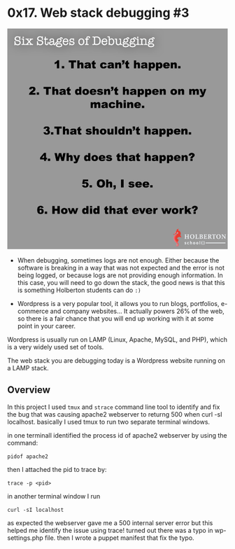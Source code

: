 # 0x17. Web stack debugging #3


![alt text](image.png)

* When debugging, sometimes logs are not enough. Either because the software is breaking in a way that was not expected and the error is not being logged, or because logs are not providing enough information. In this case, you will need to go down the stack, the good news is that this is something Holberton students can do `:)`

* Wordpress is a very popular tool, it allows you to run blogs, portfolios, e-commerce and company websites… It actually powers 26% of the web, so there is a fair chance that you will end up working with it at some point in your career.

Wordpress is usually run on LAMP (Linux, Apache, MySQL, and PHP), which is a very widely used set of tools.

The web stack you are debugging today is a Wordpress website running on a LAMP stack.

## Overview

In this project I used ``tmux`` and ``strace`` command line tool to identify and fix the bug that was causing apache2 webserver to returng 500 when curl -sI localhost.
basically I used tmux to run two separate terminal  windows.

in one terminalI identified the process id of apache2 webserver by using
the command:
```
pidof apache2

``` 

then I attached the pid to trace by:
```
trace -p <pid>
```

in another terminal window I run
```
curl -sI localhost
```
as expected the webserver gave me a 500 internal server error but this helped me identify the issue using trace! turned out there was a typo in wp-settings.php file. 
then I wrote a puppet manifest that fix the typo.
